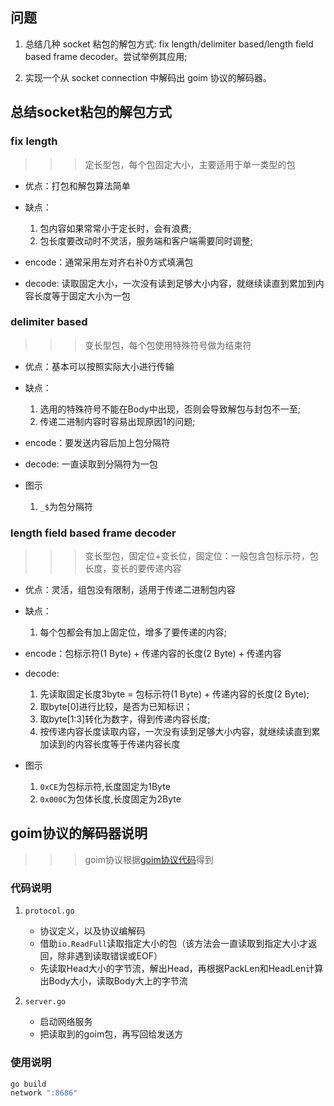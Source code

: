 

## 问题

1. 总结几种 socket 粘包的解包方式: fix length/delimiter based/length field based frame decoder。尝试举例其应用;

2. 实现一个从 socket connection 中解码出 goim 协议的解码器。

## 总结socket粘包的解包方式

### fix length

>>>定长型包，每个包固定大小，主要适用于单一类型的包

- 优点：打包和解包算法简单

- 缺点：

    1. 包内容如果常常小于定长时，会有浪费;
    2. 包长度要改动时不灵活，服务端和客户端需要同时调整;

- encode：通常采用左对齐右补0方式填满包

- decode: 读取固定大小，一次没有读到足够大小内容，就继续读直到累加到内容长度等于固定大小为一包

### delimiter based

>>>变长型包，每个包使用特殊符号做为结束符

- 优点：基本可以按照实际大小进行传输

- 缺点：

    1. 选用的特殊符号不能在Body中出现，否则会导致解包与封包不一至;
    2. 传递二进制内容时容易出现原因1的问题;

- encode：要发送内容后加上包分隔符

- decode: 一直读取到分隔符为一包

- 图示

    1. `_$`为包分隔符


### length field based frame decoder

>>>变长型包，固定位+变长位，固定位：一般包含包标示符，包长度，变长的要传递内容

- 优点：灵活，组包没有限制，适用于传递二进制包内容

- 缺点：

    1. 每个包都会有加上固定位，增多了要传递的内容;

- encode：包标示符(1 Byte) + 传递内容的长度(2 Byte) + 传递内容

- decode:

    1. 先读取固定长度3byte = 包标示符(1 Byte) + 传递内容的长度(2 Byte);
    2. 取byte[0]进行比较，是否为已知标识；
    3. 取byte[1:3]转化为数字，得到传递内容长度;
    4. 按传递内容长度读取内容，一次没有读到足够大小内容，就继续读直到累加读到的内容长度等于传递内容长度

- 图示

    1. `0xCE`为包标示符,长度固定为1Byte
    2. `0x000C`为包体长度,长度固定为2Byte


## goim协议的解码器说明

>>> goim协议根据[goim协议代码](https://github.com/Terry-Mao/goim/blob/e742c99ad7/api/protocol/protocol.go)得到

### 代码说明

1. `protocol.go`
    - 协议定义，以及协议编解码
    - 借助`io.ReadFull`读取指定大小的包（该方法会一直读取到指定大小才返回，除非遇到读取错误或EOF）
    - 先读取Head大小的字节流，解出Head，再根据PackLen和HeadLen计算出Body大小，读取Body大上的字节流

2. `server.go`
    - 启动网络服务
    - 把读取到的goim包，再写回给发送方

### 使用说明

```sh
go build
network ":8686"
```
